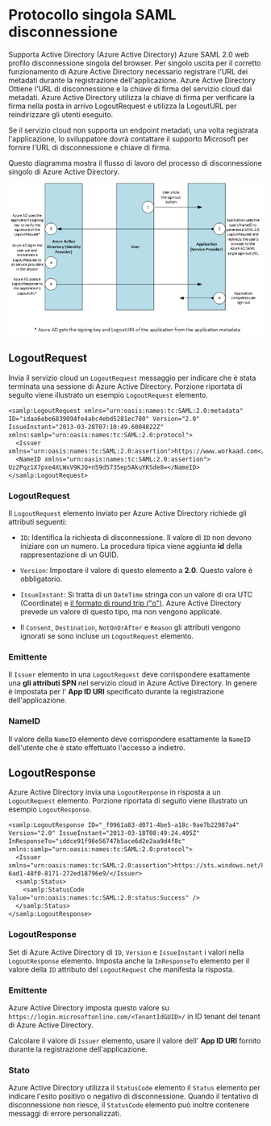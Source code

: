 <properties
    pageTitle="Azure singola Disconnetti SAML protocollo | Microsoft Azure"
    description="In questo articolo descrive il protocollo SAML Sign-Out singola di Azure Active Directory"
    services="active-directory"
    documentationCenter=".net"
    authors="priyamohanram"
    manager="mbaldwin"
    editor=""/>

<tags
    ms.service="active-directory"
    ms.workload="identity"
    ms.tgt_pltfrm="na"
    ms.devlang="na"
    ms.topic="article"
    ms.date="10/03/2016"
    ms.author="priyamo"/>


# <a name="single-sign-out-saml-protocol"></a>Protocollo singola SAML disconnessione

Supporta Active Directory (Azure Active Directory) Azure SAML 2.0 web profilo disconnessione singola del browser. Per singolo uscita per il corretto funzionamento di Azure Active Directory necessario registrare l'URL dei metadati durante la registrazione dell'applicazione. Azure Active Directory Ottiene l'URL di disconnessione e la chiave di firma del servizio cloud dai metadati. Azure Active Directory utilizza la chiave di firma per verificare la firma nella posta in arrivo LogoutRequest e utilizza la LogoutURL per reindirizzare gli utenti eseguito.

Se il servizio cloud non supporta un endpoint metadati, una volta registrata l'applicazione, lo sviluppatore dovrà contattare il supporto Microsoft per fornire l'URL di disconnessione e chiave di firma.

Questo diagramma mostra il flusso di lavoro del processo di disconnessione singolo di Azure Active Directory.

![Disconnetti singolo flusso di lavoro](media/active-directory-single-sign-out-protocol-reference/active-directory-saml-single-sign-out-workflow.png)

## <a name="logoutrequest"></a>LogoutRequest

Invia il servizio cloud un `LogoutRequest` messaggio per indicare che è stata terminata una sessione di Azure Active Directory. Porzione riportata di seguito viene illustrato un esempio `LogoutRequest` elemento.

```
<samlp:LogoutRequest xmlns="urn:oasis:names:tc:SAML:2.0:metadata" ID="idaa6ebe6839094fe4abc4ebd5281ec780" Version="2.0" IssueInstant="2013-03-28T07:10:49.6004822Z" xmlns:samlp="urn:oasis:names:tc:SAML:2.0:protocol">
  <Issuer xmlns="urn:oasis:names:tc:SAML:2.0:assertion">https://www.workaad.com</Issuer>
  <NameID xmlns="urn:oasis:names:tc:SAML:2.0:assertion"> Uz2Pqz1X7pxe4XLWxV9KJQ+n59d573SepSAkuYKSde8=</NameID>
</samlp:LogoutRequest>
```

### <a name="logoutrequest"></a>LogoutRequest

Il `LogoutRequest` elemento inviato per Azure Active Directory richiede gli attributi seguenti:

- `ID`: Identifica la richiesta di disconnessione. Il valore di `ID` non devono iniziare con un numero. La procedura tipica viene aggiunta **id** della rappresentazione di un GUID.

- `Version`: Impostare il valore di questo elemento a **2.0**. Questo valore è obbligatorio.

- `IssueInstant`: Si tratta di un `DateTime` stringa con un valore di ora UTC (Coordinate) e [il formato di round trip ("o")](https://msdn.microsoft.com/library/az4se3k1.aspx). Azure Active Directory prevede un valore di questo tipo, ma non vengono applicate.

- Il `Consent`, `Destination`, `NotOnOrAfter` e `Reason` gli attributi vengono ignorati se sono incluse un `LogoutRequest` elemento.

### <a name="issuer"></a>Emittente

Il `Issuer` elemento in una `LogoutRequest` deve corrispondere esattamente una **gli attributi SPN** nel servizio cloud in Azure Active Directory. In genere è impostata per l' **App ID URI** specificato durante la registrazione dell'applicazione.

### <a name="nameid"></a>NameID

Il valore della `NameID` elemento deve corrispondere esattamente la `NameID` dell'utente che è stato effettuato l'accesso a indietro.
## <a name="logoutresponse"></a>LogoutResponse

Azure Active Directory invia una `LogoutResponse` in risposta a un `LogoutRequest` elemento. Porzione riportata di seguito viene illustrato un esempio `LogoutResponse`.

```
<samlp:LogoutResponse ID="_f0961a83-d071-4be5-a18c-9ae7b22987a4" Version="2.0" IssueInstant="2013-03-18T08:49:24.405Z" InResponseTo="iddce91f96e56747b5ace6d2e2aa9d4f8c" xmlns:samlp="urn:oasis:names:tc:SAML:2.0:protocol">
  <Issuer xmlns="urn:oasis:names:tc:SAML:2.0:assertion">https://sts.windows.net/82869000-6ad1-48f0-8171-272ed18796e9/</Issuer>
  <samlp:Status>
    <samlp:StatusCode Value="urn:oasis:names:tc:SAML:2.0:status:Success" />
  </samlp:Status>
</samlp:LogoutResponse>
```

### <a name="logoutresponse"></a>LogoutResponse

Set di Azure Active Directory di `ID`, `Version` e `IssueInstant` i valori nella `LogoutResponse` elemento. Imposta anche la `InResponseTo` elemento per il valore della `ID` attributo del `LogoutRequest` che manifesta la risposta.

### <a name="issuer"></a>Emittente

Azure Active Directory imposta questo valore su `https://login.microsoftonline.com/<TenantIdGUID>/` in <TenantIdGUID> ID tenant del tenant di Azure Active Directory.

Calcolare il valore di `Issuer` elemento, usare il valore dell' **App ID URI** fornito durante la registrazione dell'applicazione.

### <a name="status"></a>Stato

Azure Active Directory utilizza il `StatusCode` elemento il `Status` elemento per indicare l'esito positivo o negativo di disconnessione. Quando il tentativo di disconnessione non riesce, il `StatusCode` elemento può inoltre contenere messaggi di errore personalizzati.
